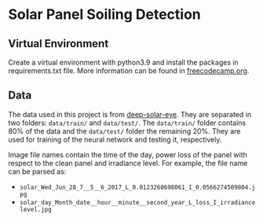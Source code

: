 # Solar Panel Soiling Detection

## Virtual Environment

Create a virtual environment with python3.9 and install the packages in requirements.txt file. More information can be found in [freecodecamp.org](https://www.freecodecamp.org/news/how-to-setup-virtual-environments-in-python/).

## Data

The data used in this project is from [deep-solar-eye](https://deep-solar-eye.github.io). They are separated in two folders: `data/train/` and `data/test/`. The `data/train/` folder contains 80% of the data and the `data/test/` folder the remaining 20%. They are used for training of the neural network and testing it, respectively.

Image file names contain the time of the day, power loss of the panel with respect to the clean panel and irradiance level. For example, the file name can be parsed as:

- `solar_Wed_Jun_28_7__5__6_2017_L_0.0123268698061_I_0.0566274509804.jpg`
- `solar_day_Month_date__hour__minute__second_year_L_loss_I_irradiancelevel.jpg`
